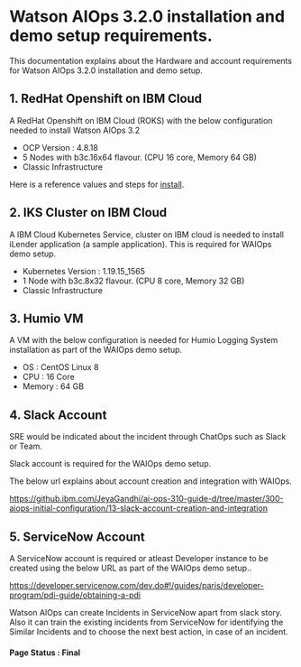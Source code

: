 # Watson AIOps 3.2.0 installation and demo setup requirements.

This documentation explains about the Hardware and account requirements for Watson AIOps 3.2.0 installation and demo setup.

## 1. RedHat Openshift on IBM Cloud

A RedHat Openshift on IBM Cloud (ROKS) with the below configuration needed to install Watson AIOps 3.2

 - OCP Version : 4.8.18
 - 5 Nodes with b3c.16x64 flavour. (CPU 16 core, Memory 64 GB)
 - Classic Infrastructure

 Here is a reference values and steps for [install](../50-install-roks).

## 2. IKS Cluster on IBM Cloud

A IBM Cloud Kubernetes Service, cluster on IBM cloud is needed to install iLender application (a sample application). This is required for WAIOps demo setup.

 - Kubernetes Version : 1.19.15_1565
 - 1 Node with b3c.8x32 flavour. (CPU 8 core, Memory 32 GB)
 - Classic Infrastructure

## 3. Humio VM

A VM with the below configuration is needed for Humio Logging System installation as part of the WAIOps demo setup.

 - OS : CentOS Linux 8
 - CPU : 16 Core
 - Memory : 64 GB

## 4. Slack Account

SRE would be indicated about the incident through ChatOps such as Slack or Team. 

Slack account is required for the WAIOps demo setup.

The below url explains about account creation and integration with WAIOps.

https://github.ibm.com/JeyaGandhi/ai-ops-310-guide-d/tree/master/300-aiops-initial-configuration/13-slack-account-creation-and-integration


## 5. ServiceNow Account

A ServiceNow account is required or atleast Developer instance to be created using the below URL as part of the WAIOps demo setup..

https://developer.servicenow.com/dev.do#!/guides/paris/developer-program/pdi-guide/obtaining-a-pdi

Watson AIOps can create Incidents in ServiceNow apart from slack story. Also it can train the existing incidents from ServiceNow for identifying the Similar Incidents and to choose the next best action, in case of an incident.



#### Page Status : Final